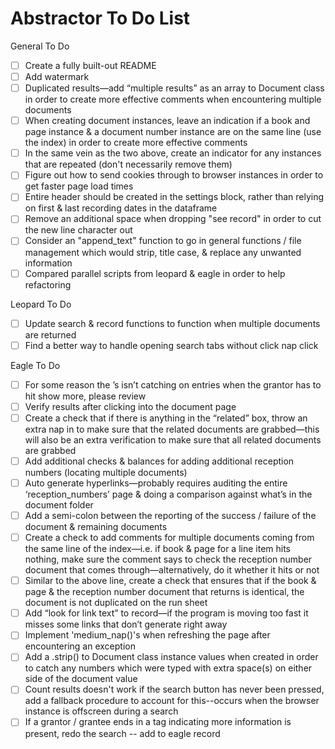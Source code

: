 # Abstractor To Do List

General To Do

- [ ] Create a fully built-out README
- [ ] Add watermark
- [ ] Duplicated results—add “multiple results” as an array to Document class in order to create more effective comments when encountering multiple documents
- [ ] When creating document instances, leave an indication if a book and page instance & a document number instance are on the same line (use the index) in order to create more effective comments
- [ ] In the same vein as the two above, create an indicator for any instances that are repeated (don't necessarily remove them)
- [ ] Figure out how to send cookies through to browser instances in order to get faster page load times
- [ ] Entire header should be created in the settings block, rather than relying on first & last recording dates in the dataframe
- [ ] Remove an additional space when dropping "see record" in order to cut the new line character out
- [ ] Consider an "append_text" function to go in general functions / file management which would strip, title case, & replace any unwanted information
- [ ] Compared parallel scripts from leopard & eagle in order to help refactoring

Leopard To Do

- [ ] Update search & record functions to function when multiple documents are returned
- [ ] Find a better way to handle opening search tabs without click nap click

Eagle To Do

- [ ] For some reason the ’s isn’t catching on entries when the grantor has to hit show more, please review
- [ ] Verify results after clicking into the document page
- [ ] Create a check that if there is anything in the “related” box, throw an extra nap in to make sure that the related documents are grabbed—this will also be an extra verification to make sure that all related documents are grabbed
- [ ] Add additional checks & balances for adding additional reception numbers (locating multiple documents)
- [ ] Auto generate hyperlinks—probably requires auditing the entire ‘reception_numbers’ page & doing a comparison against what’s in the document folder
- [ ] Add a semi-colon between the reporting of the success / failure of the document & remaining documents
- [ ] Create a check to add comments for multiple documents coming from the same line of the index—i.e. if book & page for a line item hits nothing, make sure the comment says to check the reception number document that comes through—alternatively, do it whether it hits or not
- [ ] Similar to the above line, create a check that ensures that if the book & page & the reception number document that returns is identical, the document is not duplicated on the run sheet
- [ ] Add “look for link text” to record—if the program is moving too fast it misses some links that don’t generate right away
- [ ] Implement 'medium_nap()'s when refreshing the page after encountering an exception
- [ ] Add a .strip() to Document class instance values when created in order to catch any numbers which were typed with extra space(s) on either side of the document value
- [ ] Count results doesn't work if the search button has never been pressed, add a fallback procedure to account for this--occurs when the browser instance is offscreen during a search
- [ ] If a grantor / grantee ends in a tag indicating more information is present, redo the search -- add to eagle record

